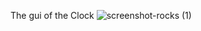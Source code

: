 The gui of the Clock
![screenshot-rocks (1)](https://github.com/yeasin-repos/py-clock/assets/156492489/5719455b-b963-470a-9274-26e7adabe308)
